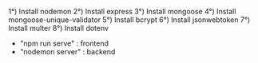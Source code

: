 1°) Install nodemon
2°) Install express
3°) Install mongoose
4°) Install mongoose-unique-validator
5°) Install bcrypt
6°) Install jsonwebtoken
7°) Install multer
8°) Install dotenv

- "npm run serve" : frontend
- "nodemon server" : backend